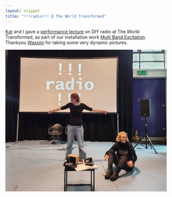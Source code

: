 ```yaml
---
layout: snippet
title: "!!!radio!!! @ The World Transformed"
---
```


<a href="https://otherkat.com/">Kat</a> and I gave a <a href="https://theworldtransformed.org/twt25/twt25programme/radio-a-multi-band-excitation-lecture/">performance lecture</a> on DIY radio at The World Transformed, as part of our installation work <a href="https://otherkat.com/installation/multi---band-excitation-(topol%C3%B2-installation).html">Multi Band Excitation</a>. Thankyou <a href="https://wassim.xyz/">Wassim</a> for taking some very dynamic pictures.


<img width="552" src="/assets/img/radio/radio-twt.jpeg">